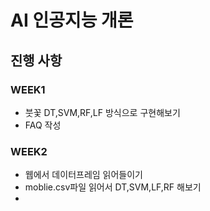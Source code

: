 # AI 인공지능 개론 

## 진행 사항
### WEEK1
- 붓꽃 DT,SVM,RF,LF 방식으로 구현해보기
- FAQ 작성

### WEEK2
- 웹에서 데이터프레임 읽어들이기
- moblie.csv파일 읽어서 DT,SVM,LF,RF 해보기
- 